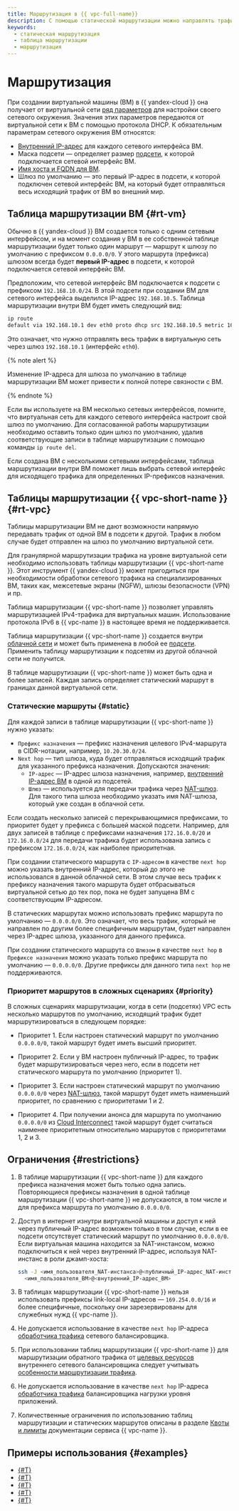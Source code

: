 ```yaml
---
title: Маршрутизация в {{ vpc-full-name}}
description: С помощью статической маршрутизации можно направлять трафик из подсети на заданные диапазоны IP-адресов через указанные в качестве next hop виртуальные машины. Маршрутизация осуществляется с помощью таблиц маршрутизации. Таблица маршрутизации привязывается к подсети и не может содержать повторяющихся префиксов.
keywords:
  - статическая маршрутизация
  - таблица маршрутизации
  - маршрутизация
---
```


# Маршрутизация

При создании виртуальной машины (ВМ) в {{ yandex-cloud }} она получает от виртуальной сети [ряд параметров](../../compute/concepts/network.md) для настройки своего сетевого окружения. Значения этих параметров передаются от виртуальной сети к ВМ с помощью протокола DHCP. К обязательным параметрам сетевого окружения ВМ относятся:

* [Внутренний IP-адрес](../../compute/concepts/network.md#internal-ip) для каждого сетевого интерфейса ВМ.
* Маска подсети — определяет размер [подсети](./network.md#subnet), к которой подключается сетевой интерфейс ВМ.
* [Имя хоста и FQDN для ВМ](../../compute/concepts/network.md#hostname).
* Шлюз по умолчанию — это первый IP-адрес в подсети, к которой подключен сетевой интерфейс ВМ, на который будет отправляться весь исходящий трафик от ВМ во внешний мир.

## Таблица маршрутизации ВМ {#rt-vm}

Обычно в {{ yandex-cloud }} ВМ создается только с одним сетевым интерфейсом, и на момент создания у ВМ в ее собственной таблице маршрутизации будет только один маршрут — маршрут к шлюзу по умолчанию с префиксом `0.0.0.0/0`. У этого маршрута (префикса) шлюзом всегда будет **первый IP-адрес** в подсети, к которой подключается сетевой интерфейс ВМ.

Предположим, что сетевой интерфейс ВМ подключается к подсети с префиксом `192.168.10.0/24`. В этой подсети при создании ВМ для сетевого интерфейса выделился IP-адрес `192.168.10.5`. Таблица маршрутизации внутри ВМ будет иметь следующий вид:

```bash
ip route
default via 192.168.10.1 dev eth0 proto dhcp src 192.168.10.5 metric 100
```

Это означает, что нужно отправлять весь трафик в виртуальную сеть через шлюз `192.168.10.1` (интерфейс `eth0`).

{% note alert %}

Изменение IP-адреса для шлюза по умолчанию в таблице маршрутизации ВМ может привести к полной потере связности с ВМ.

{% endnote %}

Если вы используете на ВМ несколько сетевых интерфейсов, помните, что виртуальная сеть для каждого сетевого интерфейса настроит свой шлюз по умолчанию. Для согласованной работы маршрутизации необходимо оставить только один шлюз по умолчанию, удалив соответствующие записи в таблице маршрутизации с помощью команды `ip route del`.

Если создана ВМ с несколькими сетевыми интерфейсами, таблица маршрутизации внутри ВМ поможет лишь выбрать сетевой интерфейс для исходящего трафика для определенных IP-префиксов назначения.

## Таблицы маршрутизации {{ vpc-short-name }} {#rt-vpc}

Таблицы маршрутизации ВМ не дают возможности напрямую передавать трафик от одной ВМ в подсети к другой. Трафик в любом случае будет отправлен на шлюз по умолчанию виртуальной сети.

Для гранулярной маршрутизации трафика на уровне виртуальной сети необходимо использовать таблицы маршрутизации {{ vpc-short-name }}. Этот инструмент {{ yandex-cloud }} может пригодиться при необходимости обработки сетевого трафика на специализированных ВМ, таких как, межсетевые экраны (NGFW), шлюзы безопасности (VPN) и пр.

Таблица маршрутизации {{ vpc-short-name }} позволяет управлять маршрутизацией IPv4-трафика для виртуальных машин. Использование протокола IPv6 в {{ vpc-name }} в настоящее время не поддерживается.

Таблица маршрутизации {{ vpc-short-name }} создается внутри [облачной сети](./network.md#network) и может быть применена в любой ее [подсети](./network.md#subnet). Применить таблицу маршрутизации к подсетям из другой облачной сети не получится.

В таблице маршрутизации {{ vpc-short-name }} может быть одна и более записей. Каждая запись определяет статический маршрут в границах данной виртуальной сети.

### Статические маршруты {#static}

Для каждой записи в таблице маршрутизации {{ vpc-short-name }} нужно указать:

* `Префикс назначения` — префикс назначения целевого IPv4-маршрута в CIDR-нотации, например, `10.20.30.0/24`.
* `Next hop` — тип шлюза, куда будет отправляться исходящий трафик для указанного префикса назначения. Допускаются значения:
    * `IP-адрес` — IP-адрес шлюза назначения, например, [внутренний IP-адрес ВМ](../../compute/concepts/network.md#internal-ip) в одной из подсетей.
    * `Шлюз` — используется для передачи трафика через [NAT-шлюз](./gateways.md#nat-gateway). Для такого типа шлюза необходимо указать имя NAT-шлюза, который уже создан в облачной сети.

Если создать несколько записей с перекрывающимися префиксами, то приоритет будет у префикса с большей маской подсети. Например, для двух записей в таблице с префиксами назначения `172.16.0.0/20` и `172.16.0.0/24` для передачи трафика будет использована запись с префиксом `172.16.0.0/24`, как наиболее приоритетная.

При создании статического маршрута с `IP-адресом` в качестве `next hop` можно указать внутренний IP-адрес, который до этого не использовался в данной облачной сети. В этом случае весь трафик к префиксу назначения такого маршрута будет отбрасываться виртуальной сетью до тех пор, пока не будет запущена ВМ с соответствующим IP-адресом.

В статических маршрутах можно использовать префикс маршрута по умолчанию — `0.0.0.0/0`. Это означает, что весь трафик, который не направлен по другим более специфичным маршрутам, будет направлен через IP-адрес шлюза, указанного для данного префикса.

При создании статического маршрута со `Шлюзом` в качестве `next hop` в `Префиксе назначения` можно указать только префикс маршрута по умолчанию — `0.0.0.0/0`. Другие префиксы для данного типа `next hop` не поддерживаются.


### Приоритет маршрутов в сложных сценариях {#priority}

В сложных сценариях маршрутизации, когда в сети (подсетях) VPC есть несколько маршрутов по умолчанию, исходящий трафик будет маршрутизироваться в следующем порядке:

* Приоритет 1. Если настроен статический маршрут по умолчанию `0.0.0.0/0`, такой маршрут будет иметь высший приоритет.

* Приоритет 2. Если у ВМ настроен публичный IP-адрес, то трафик будет маршрутизироваться через него, если в подсети нет статического маршрута по умолчанию (приоритет 1).

* Приоритет 3. Если настроен статический маршрут по умолчанию `0.0.0.0/0` через [NAT-шлюз](./gateways.md#nat-gateway), такой маршрут будет иметь наименьший приоритет, по сравнению с приоритетами 1 и 2.

* Приоритет 4. При получении анонса для маршрута по умолчанию `0.0.0.0/0` из [Cloud Interconnect](../../cloud-router/scenarios/prc-ha-with-default-active-standby.md) такой маршрут будет считаться наименее приоритетным относительно маршрутов с приоритетами 1, 2 и 3.


## Ограничения {#restrictions}

1. В таблице маршрутизации {{ vpc-short-name }} для каждого префикса назначения может быть только одна запись. Повторяющиеся префиксы назначения в одной таблице маршрутизации {{ vpc-short-name }} не допускаются, в том числе и для префикса маршрута по умолчанию `0.0.0.0/0`.
1. Доступ в интернет изнутри виртуальной машины и доступ к ней через публичный IP-адрес возможен только в том случае, если в ее подсети отсутствует статический маршрут по умолчанию `0.0.0.0/0`. Если виртуальная машина находится за NAT-инстансом, можно подключиться к ней через внутренний IP-адрес, используя NAT-инстанс в роли джамп-хоста:

   ```bash
   ssh -J <имя_пользователя_NAT-инстанса>@<публичный_IP-адрес_NAT-инстанса> \
     <имя_пользователя_ВМ>@<внутренний_IP-адрес_ВМ>
   ```

1. В таблицах маршрутизации {{ vpc-short-name }} нельзя использовать префиксы link-local IP-адресов — `169.254.0.0/16` и более специфичные, поскольку они зарезервированы для служебных нужд {{ vpc-name }}.
1. Не допускается использование в качестве `next hop` IP-адреса [обработчика трафика](../../network-load-balancer/concepts/listener.md) сетевого балансировщика.
1. При использовании таблиц маршрутизации {{ vpc-short-name }} для маршрутизации обратного трафика от [целевых ресурсов](../../network-load-balancer/concepts/target-resources.md) внутреннего сетевого балансировщика следует учитывать [особенности маршрутизации трафика](../../network-load-balancer/concepts/specifics.md#nlb-int-routing).
1. Не допускается использование в качестве `next hop` IP-адреса [обработчика трафика](../../application-load-balancer/concepts/application-load-balancer.md#listener) балансировщика нагрузки уровня приложений.
1. Количественные ограничения по использованию таблиц маршрутизации и статических маршрутов описаны в разделе [Квоты и лимиты](./limits.md#vpc-quotas) документации сервиса {{ vpc-name }}.


## Примеры использования {#examples}

* [{#T}](../tutorials/nat-instance/index.md)
* [{#T}](../tutorials/ipsec/index.md)
* [{#T}](../tutorials/usergate-firewall.md)
* [{#T}](../tutorials/high-accessible-dmz.md)
* [{#T}](../tutorials/cic-with-ngfw.md)